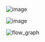 ![image](https://github.com/user-attachments/assets/decaf5df-95d3-41e9-a4ca-0eab642a713f)

![image](https://github.com/user-attachments/assets/5f05d6e3-23e5-4d58-b236-cb9c67f34885)

![flow_graph](https://github.com/user-attachments/assets/440b739f-0a49-4c28-959b-28faaaba9ca8)
